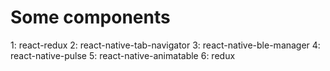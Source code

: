 # Some components
1: react-redux
2: react-native-tab-navigator
3: react-native-ble-manager
4: react-native-pulse
5: react-native-animatable
6: redux

